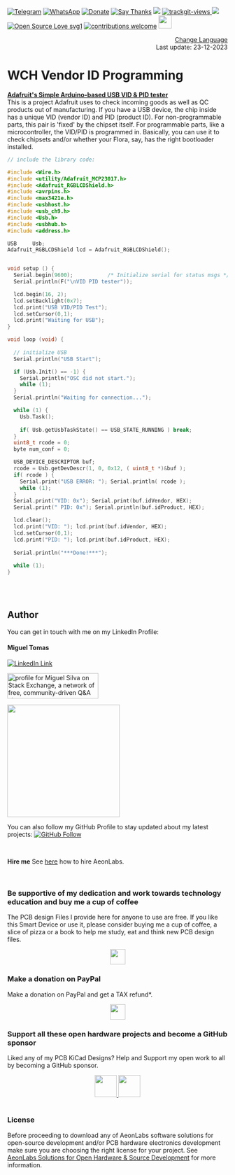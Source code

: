 [![Telegram](https://img.shields.io/badge/join-telegram-blue.svg?style=for-the-badge)](https://t.me/+W4rVVa0_VLEzYmI0)
 [![WhatsApp](https://img.shields.io/badge/join-whatsapp-green.svg?style=for-the-badge)](https://chat.whatsapp.com/FkNC7u83kuy2QRA5sqjBVg) 
 [![Donate](https://img.shields.io/badge/donate-$-brown.svg?style=for-the-badge)](http://paypal.me/mtpsilva)
 [![Say Thanks](https://img.shields.io/badge/Say%20Thanks-!-yellow.svg?style=for-the-badge)](https://saythanks.io/to/mtpsilva)
![](https://img.shields.io/github/last-commit/aeonSolutions/aeonlabs-open-software-catalogue?style=for-the-badge)
<a href="https://trackgit.com">
<img src="https://us-central1-trackgit-analytics.cloudfunctions.net/token/ping/lgeu3mh7autbw0q1rjhl" alt="trackgit-views" />
</a>
![](https://views.whatilearened.today/views/github/aeonSolutions/aeonlabs-open-software-catalogue.svg)
[![Open Source Love svg1](https://badges.frapsoft.com/os/v1/open-source.svg?v=103)](#)
[![contributions welcome](https://img.shields.io/badge/contributions-welcome-brightgreen.svg?style=flat&label=Contributions&colorA=red&colorB=black	)](#)
[<img src="https://cdn.buymeacoffee.com/buttons/v2/default-yellow.png" data-canonical-src="https://cdn.buymeacoffee.com/buttons/v2/default-yellow.png" height="30" />](https://www.buymeacoffee.com/migueltomas)

<p align="right">
 <a href="https://github-com.translate.goog/aeonSolutions/aeonlabs-open-software-catalogue?_x_tr_sl=en&_x_tr_tl=pt&_x_tr_hl=en&_x_tr_pto=wapp">Change Language</a> <br>
Last update: 23-12-2023
</p>

# WCH Vendor ID Programming


**[Adafruit's Simple Arduino-based USB VID & PID tester](https://learn.adafruit.com/simple-arduino-based-usb-vid-and-pid-tester/lets-do-this-thing)** <br>
This is a project Adafruit uses to check incoming goods as well as QC products out of manufacturing. If you have a USB device, the chip inside has a unique VID (vendor ID) and PID (product ID). For non-programmable parts, this pair is 'fixed' by the chipset itself. For programmable parts, like a microcontroller, the VID/PID is programmed in. Basically, you can use it to check chipsets and/or whether your Flora, say, has the right bootloader installed.

``` c++
// include the library code:

#include <Wire.h>
#include <utility/Adafruit_MCP23017.h>
#include <Adafruit_RGBLCDShield.h>
#include <avrpins.h>
#include <max3421e.h>
#include <usbhost.h>
#include <usb_ch9.h>
#include <Usb.h>
#include <usbhub.h>
#include <address.h>

USB     Usb;
Adafruit_RGBLCDShield lcd = Adafruit_RGBLCDShield();


void setup () {
  Serial.begin(9600);			/* Initialize serial for status msgs */
  Serial.println(F("\nVID PID tester"));

  lcd.begin(16, 2);
  lcd.setBacklight(0x7);
  lcd.print("USB VID/PID Test");
  lcd.setCursor(0,1);
  lcd.print("Waiting for USB");
}

void loop (void) {
  
  // initialize USB
  Serial.println("USB Start");

  if (Usb.Init() == -1) {
    Serial.println("OSC did not start.");
    while (1);
  }
  Serial.println("Waiting for connection...");

  while (1) {
    Usb.Task();
  
    if( Usb.getUsbTaskState() == USB_STATE_RUNNING ) break;
  }
  uint8_t rcode = 0;
  byte num_conf = 0;

  USB_DEVICE_DESCRIPTOR buf;
  rcode = Usb.getDevDescr(1, 0, 0x12, ( uint8_t *)&buf );
  if( rcode ) {
    Serial.print("USB ERROR: "); Serial.println( rcode );
    while (1);
  }
  Serial.print("VID: 0x"); Serial.print(buf.idVendor, HEX);
  Serial.print(" PID: 0x"); Serial.println(buf.idProduct, HEX);

  lcd.clear();
  lcd.print("VID: "); lcd.print(buf.idVendor, HEX);
  lcd.setCursor(0,1);
  lcd.print("PID: "); lcd.print(buf.idProduct, HEX);
  
  Serial.println("***Done!***");
  
  while (1);
}
```


<br />
<br />


## Author

You can get in touch with me on my LinkedIn Profile:

#### Miguel Tomas

[![LinkedIn Link](https://img.shields.io/badge/Connect-Miguel--Tomas-blue.svg?logo=linkedin&longCache=true&style=social&label=Connect)](https://www.linkedin.com/in/migueltomas/)

<a href="https://stackexchange.com/users/18907312/miguel-silva"><img src="https://stackexchange.com/users/flair/18907312.png" width="208" height="58" alt="profile for Miguel Silva on Stack Exchange, a network of free, community-driven Q&amp;A sites" title="profile for Miguel Silva on Stack Exchange, a network of free, community-driven Q&amp;A sites" /></a>

<a href="https://app.userfeel.com/t/2f6cb1e0" target="_blank"><img src="https://app.userfeel.com/tester/737648/image?.png" width="257" class="no-b-lazy"></a>

You can also follow my GitHub Profile to stay updated about my latest projects: [![GitHub Follow](https://img.shields.io/badge/Connect-Miguel--Tomas-blue.svg?logo=Github&longCache=true&style=social&label=Follow)](https://github.com/aeonSolutions)

<br>

**Hire me**
See [here](https://github.com/aeonSolutions/PCB-Prototyping-Catalogue/wiki/How-to-Hire-AeonLabs) how to hire AeonLabs.

<br>

### Be supportive of my dedication and work towards technology education and buy me a cup of coffee
The PCB design Files I provide here for anyone to use are free. If you like this Smart Device or use it, please consider buying me a cup of coffee, a slice of pizza or a book to help me study, eat and think new PCB design files.

<p align="center">
    <a href="https://www.buymeacoffee.com/migueltomas">
        <img height="35" src="https://cdn.buymeacoffee.com/buttons/v2/default-yellow.png">
    </a>
</p>


### Make a donation on PayPal
Make a donation on PayPal and get a TAX refund*.

<p align="center">
    <a href="http://paypal.me/mtpsilva">
        <img height="35" src="https://github.com/aeonSolutions/PCB-Prototyping-Catalogue/blob/main/media/paypal_small.png">
    </a>
</p>

### Support all these open hardware projects and become a GitHub sponsor  
Liked any of my PCB KiCad Designs? Help and Support my open work to all by becoming a GitHub sponsor.

<p align="center">
    <a href="https://github.com/aeonSolutions/PCB-Prototyping-Catalogue/blob/main/become_a_sponsor/aeonlabs-github-sponsorship-agreement.docx">
        <img height="50" src="https://github.com/aeonSolutions/PCB-Prototyping-Catalogue/blob/main/media/want_to_become_a_sponsor.png">
    </a>
    <a href="https://github.com/sponsors/aeonSolutions">
        <img height="50" src="https://github.com/aeonSolutions/PCB-Prototyping-Catalogue/blob/main/media/become_a_github_sponsor.png">
    </a>
</p>

# 

### License

Before proceeding to download any of AeonLabs software solutions for open-source development and/or PCB hardware electronics development make sure you are choosing the right license for your project. See [AeonLabs Solutions for Open Hardware & Source Development](https://github.com/aeonSolutions/PCB-Prototyping-Catalogue/wiki/AeonLabs-Solutions-for-Open-Hardware-&-Source-Development) for more information. 
